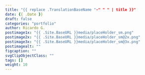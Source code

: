 ```yaml
---
title: "{{ replace .TranslationBaseName "-" " " | title }}"
date: {{ .Date }}
draft: false
categories: "portfolio"
author: Ricardo G.
postimage1x: "{{ .Site.BaseURL }}media/placeHolder_sm.png"
postimage2x: "{{ .Site.BaseURL }}media/placeHolder_sm@2x.png"
postimage3x: "{{ .Site.BaseURL }}media/placeHolder_sm@3x.png"
postimagealt: ""
figcaption: ""
svgClipObjectClass: ""
tags: []
weight: 10
---
```

